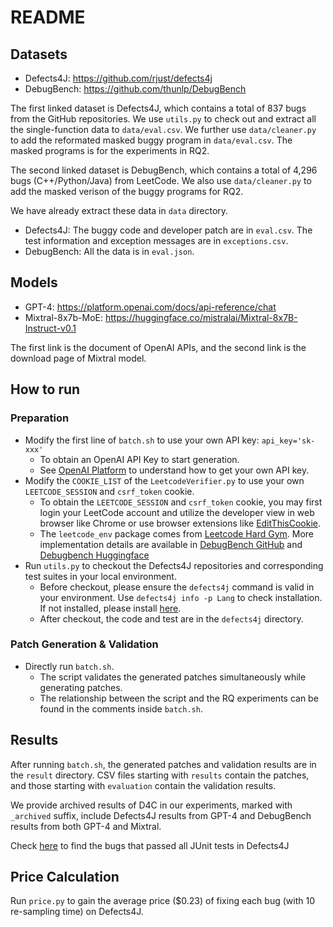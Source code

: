 # README

## Datasets
- Defects4J: https://github.com/rjust/defects4j
- DebugBench: https://github.com/thunlp/DebugBench

The first linked dataset is Defects4J, which contains a total of 837 bugs from the GitHub repositories. We use `utils.py` to check out and extract all the single-function data to `data/eval.csv`. We further use `data/cleaner.py` to add the reformated masked buggy program in `data/eval.csv`. The masked programs is for the experiments in RQ2.

The second linked dataset is DebugBench, which contains a total of 4,296 bugs (C++/Python/Java) from LeetCode. We also use `data/cleaner.py` to add the masked verison of the buggy programs for RQ2.

We have already extract these data in `data` directory.

- Defects4J: The buggy code and developer patch are in `eval.csv`. The test information and exception messages are in `exceptions.csv`.
- DebugBench: All the data is in `eval.json`.

## Models

- GPT-4: https://platform.openai.com/docs/api-reference/chat
- Mixtral-8x7b-MoE: https://huggingface.co/mistralai/Mixtral-8x7B-Instruct-v0.1

The first link is the document of OpenAI APIs, and the second link is the download page of Mixtral model.

## How to run

### Preparation

- Modify the first line of `batch.sh` to use your own API key: `api_key='sk-xxx'`
    - To obtain an OpenAI API Key to start generation. 
    - See [OpenAI Platform](https://platform.openai.com/api-keys) to understand how to get your own API key.
- Modify the `COOKIE_LIST` of the `LeetcodeVerifier.py` to use your own `LEETCODE_SESSION` and `csrf_token` cookie.
    - To obtain the `LEETCODE_SESSION` and `csrf_token` cookie, you may first login your LeetCode account and utilize the developer view in web browser like Chrome or use browser extensions like [EditThisCookie](https://chromewebstore.google.com/detail/editthiscookie/fngmhnnpilhplaeedifhccceomclgfbg?pli=1). 
    - The `leetcode_env` package comes from [Leetcode Hard Gym](https://github.com/GammaTauAI/leetcode-hard-gym). More implementation details are available in [DebugBench GitHub](https://github.com/thunlp/DebugBench) and [Debugbench Huggingface](https://huggingface.co/datasets/Rtian/DebugBench)
- Run `utils.py` to checkout the Defects4J repositories and corresponding test suites in your local environment. 
    - Before checkout, please ensure the `defects4j` command is valid in your environment. Use `defects4j info -p Lang` to check installation. If not installed, please install [here](https://github.com/rjust/defects4j).
    - After checkout, the code and test are in the `defects4j` directory.

### Patch Generation & Validation

- Directly run `batch.sh`.
    - The script validates the generated patches simultaneously while generating patches.
    - The relationship between the script and the RQ experiments can be found in the comments inside `batch.sh`.

## Results

After running `batch.sh`, the generated patches and validation results are in the `result` directory. CSV files starting with `results` contain the patches, and those starting with `evaluation` contain the validation results. 

We provide archived results of D4C in our experiments, marked with `_archived` suffix, include Defects4J results from GPT-4 and DebugBench results from both GPT-4 and Mixtral.

Check [here](result/defects4j/evaluation_agent_1shot_gpt-4_10try_temp=1.0_archived.csv) to find the bugs that passed all JUnit tests in Defects4J

## Price Calculation

Run `price.py` to gain the average price ($0.23) of fixing each bug (with 10 re-sampling time) on Defects4J.